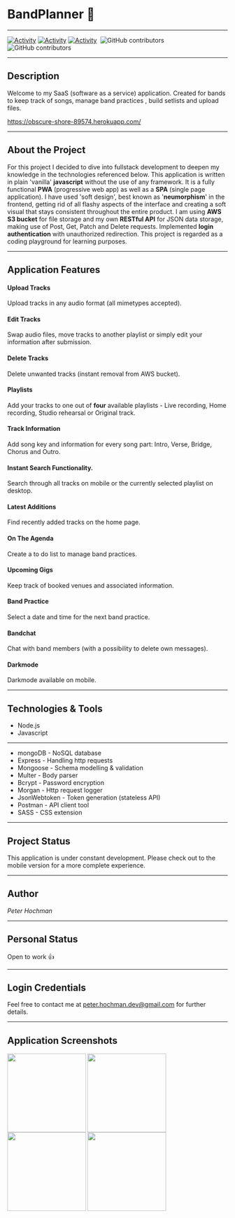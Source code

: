# BandPlanner 🎵
____________________________________________________________________________________________________________________________________________________________________
[![Activity](https://img.shields.io/github/last-commit/pjhochman/MusicPlayer/main)]()&nbsp;[![Activity](https://img.shields.io/website?url=https%3A%2F%2Fobscure-shore-89574.herokuapp.com%2F)]()&nbsp;[![Activity](https://img.shields.io/github/languages/top/Pjhochman/MusicPlayer)]()&nbsp;
![GitHub contributors](https://img.shields.io/github/contributors/Pjhochman/MusicPlayer)&nbsp;
![GitHub contributors](https://img.shields.io/badge/status-open%20to%20work-important)
____________________________________________________________________________________________________________________________________________________________________

## Description
Welcome to my SaaS (software as a service) application.
Created for bands to keep track of songs, manage band practices , build setlists and upload files. 

https://obscure-shore-89574.herokuapp.com/
____________________________________________________________________________________________________________________________________________________________________

## About the Project
For this project I decided to dive into fullstack development to deepen my knowledge in the technologies referenced below. This application is written in plain 'vanilla' **javascript** without the use of any framework. It is a fully functional **PWA** (progressive web app) as well as a **SPA** (single page application). I have used 'soft design', best known as '**neumorphism**' in the frontend, getting rid of all flashy aspects of the interface and creating a soft visual that stays consistent throughout the entire product. I am using **AWS S3 bucket** for file storage and my own **RESTful API** for JSON data storage, making use of Post, Get, Patch and Delete requests. Implemented **login authentication** with unauthorized redirection. This project is regarded as a coding playground for learning purposes.
____________________________________________________________________________________________________________________________________________________________________

## Application Features
#### Upload Tracks
Upload tracks in any audio format (all mimetypes accepted).
#### Edit Tracks 
Swap audio files, move tracks to another playlist or simply edit your information after submission. 
#### Delete Tracks
Delete unwanted tracks (instant removal from AWS bucket).
#### Playlists
Add your tracks to one out of **four** available playlists - Live recording, Home recording, Studio rehearsal or Original track.
#### Track Information
Add song key and information for every song part: Intro, Verse, Bridge, Chorus and Outro.
#### Instant Search Functionality.
Search through all tracks on mobile or the currently selected playlist on desktop. 
#### Latest Additions
Find recently added tracks on the home page. 
#### On The Agenda
Create a to do list to manage band practices.
#### Upcoming Gigs
Keep track of booked venues and associated information.
#### Band Practice
Select a date and time for the next band practice. 
#### Bandchat
Chat with band members (with a possibility to delete own messages).
#### Darkmode
Darkmode available on mobile.
____________________________________________________________________________________________________________________________________________________________________

## Technologies & Tools

- Node.js
- Javascript
____________

- mongoDB - NoSQL database
- Express - Handling http requests
- Mongoose - Schema modelling & validation
- Multer - Body parser
- Bcrypt - Password encryption
- Morgan - Http request logger
- JsonWebtoken - Token generation (stateless API)
- Postman - API client tool
- SASS - CSS extension

____________________________________________________________________________________________________________________________________________________________________

## Project Status
This application is under constant development.
Please check out to the mobile version for a more complete experience.
____________________________________________________________________________________________________________________________________________________________________

## Author
*Peter Hochman*
____________________________________________________________________________________________________________________________________________________________________

## Personal Status
Open to work 👍
____________________________________________________________________________________________________________________________________________________________________

## Login Credentials
Feel free to contact me at peter.hochman.dev@gmail.com for further details.
____________________________________________________________________________________________________________________________________________________________________

## Application Screenshots
<img src="https://user-images.githubusercontent.com/55486572/113491394-bc686a00-94d0-11eb-8a94-58172f38efc9.jpg" width="180" align="left">
<img src="https://user-images.githubusercontent.com/55486572/113491445-2bde5980-94d1-11eb-9c84-33e054fe4619.jpg" width="180" align="left">
<img src="https://user-images.githubusercontent.com/55486572/113491448-2f71e080-94d1-11eb-82b2-a24a01c5125c.jpg" width="180" align="left">
<img src="https://user-images.githubusercontent.com/55486572/113491514-942d3b00-94d1-11eb-9df1-98a206134950.jpg" width="180" align="left">


